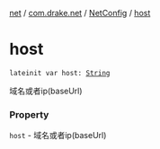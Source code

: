 [net](../../index.md) / [com.drake.net](../index.md) / [NetConfig](index.md) / [host](./host.md)

# host

`lateinit var host: `[`String`](https://kotlinlang.org/api/latest/jvm/stdlib/kotlin/-string/index.html)

域名或者ip(baseUrl)

### Property

`host` - 域名或者ip(baseUrl)